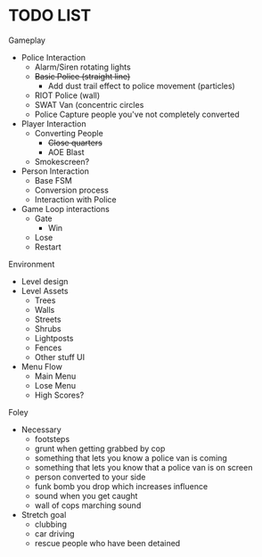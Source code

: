 # TODO LIST #
Gameplay
  + Police Interaction
    - Alarm/Siren rotating lights
    - ~~Basic Police (straight line)~~
      - Add dust trail effect to police movement (particles)
    - RIOT Police (wall)
    - SWAT Van (concentric circles
    - Police Capture people you've not completely converted
  + Player Interaction
    - Converting People
      - ~~Close quarters~~
      - AOE Blast
    - Smokescreen?
  + Person Interaction
    - Base FSM
    - Conversion process
    - Interaction with Police
  + Game Loop interactions
    - Gate
      - Win
    - Lose
    - Restart

Environment
  + Level design
  + Level Assets
    - Trees
    - Walls
    - Streets
    - Shrubs
    - Lightposts
    - Fences
    - Other stuff
UI
  + Menu Flow
    - Main Menu
    - Lose Menu
    - High Scores?

Foley
  + Necessary
    - footsteps
    - grunt when getting grabbed by cop
    - something that lets you know a police van is coming
    - something that lets you know that a police van is on screen
    - person converted to your side
    - funk bomb you drop which increases influence
    - sound when you get caught
    - wall of cops marching sound
  + Stretch goal
    - clubbing
    - car driving
    - rescue people who have been detained
